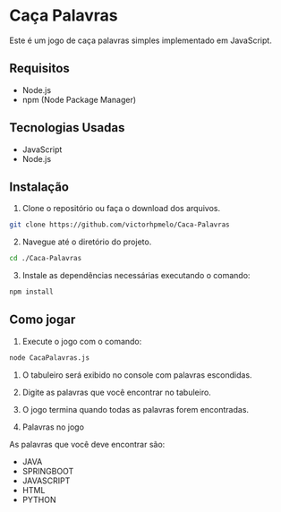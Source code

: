 # Caça Palavras

Este é um jogo de caça palavras simples implementado em JavaScript.

## Requisitos

- Node.js
- npm (Node Package Manager)

## Tecnologias Usadas
- JavaScript
- Node.js

## Instalação

1. Clone o repositório ou faça o download dos arquivos.

```sh
git clone https://github.com/victorhpmelo/Caca-Palavras
```
2. Navegue até o diretório do projeto.

```sh
cd ./Caca-Palavras
```

3. Instale as dependências necessárias executando o comando:

```sh
npm install
```

## Como jogar

1. Execute o jogo com o comando:

```sh
node CacaPalavras.js
```

1. O tabuleiro será exibido no console com palavras escondidas.

2. Digite as palavras que você encontrar no tabuleiro.

3. O jogo termina quando todas as palavras forem encontradas.

4. Palavras no jogo

As palavras que você deve encontrar são:

- JAVA
- SPRINGBOOT
- JAVASCRIPT
- HTML
- PYTHON
